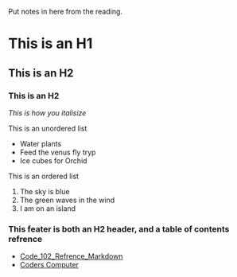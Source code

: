 Put notes in here from the reading. 

# This is an H1

## This is an H2

### This is an H2

*This is how you italisize*

This is an unordered list
- Water plants
- Feed the venus fly tryp
- Ice cubes for Orchid

This is an ordered list
1. The sky is blue
2. The green waves in the wind
3. I am on an island

### This feater is both an H2 header, and a table of contents refrence
- [Code_102_Refrence_Markdown](class102.md)
- [Coders Computer](coderscomputer.md)
